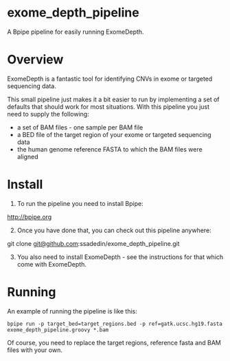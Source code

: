 exome_depth_pipeline
====================

A Bpipe pipeline for easily running ExomeDepth.

Overview
========

ExomeDepth is a fantastic tool for identifying CNVs in exome or targeted sequencing data.

This small pipeline just makes it a bit easier to run by implementing a set of defaults
that should work for most situations. With this pipeline you just need to supply
the following:

  * a set of BAM files - one sample per BAM file 
  * a BED file of the target region of your exome or targeted sequencing data
  * the human genome reference FASTA to which the BAM files were aligned

Install
=======

1.  To run the pipeline you need to install Bpipe:

http://bpipe.org


2. Once you have done that, you can check out this pipeline anywhere:

git clone git@github.com:ssadedin/exome_depth_pipeline.git

3. You also need to install ExomeDepth - see the instructions for that which
come with ExomeDepth.

Running
=======

An example of running the pipeline is like this:


    bpipe run -p target_bed=target_regions.bed -p ref=gatk.ucsc.hg19.fasta exome_depth_pipeline.groovy *.bam

Of course, you need to replace the target regions, reference fasta and BAM files with your own.
